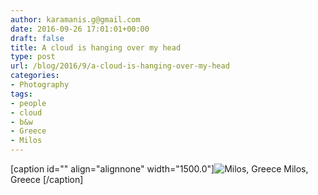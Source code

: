 ```yaml
---
author: karamanis.g@gmail.com
date: 2016-09-26 17:01:01+00:00
draft: false
title: A cloud is hanging over my head
type: post
url: /blog/2016/9/a-cloud-is-hanging-over-my-head
categories:
- Photography
tags:
- people
- cloud
- b&w
- Greece
- Milos
---
```


[caption id="" align="alignnone" width="1500.0"]![ Milos, Greece ](https://images.squarespace-cdn.com/content/v1/4f3f61bae4b063b909445965/1474909156852-NS6HX33MGTBZ8ICKQ2UB/ke17ZwdGBToddI8pDm48kFWxnDtCdRm2WA9rXcwtIYR7gQa3H78H3Y0txjaiv_0fDoOvxcdMmMKkDsyUqMSsMWxHk725yiiHCCLfrh8O1z5QPOohDIaIeljMHgDF5CVlOqpeNLcJ80NK65_fV7S1UcTSrQkGwCGRqSxozz07hWZrYGYYH8sg4qn8Lpf9k1pYMHPsat2_S1jaQY3SwdyaXg/image-asset.jpeg?format=original)
 Milos, Greece [/caption]
